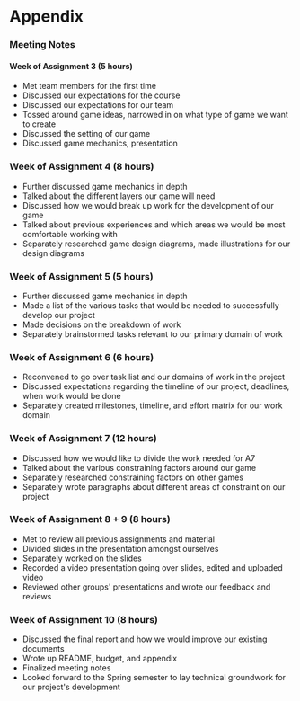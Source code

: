 # Appendix

### Meeting Notes

#### Week of Assignment 3 (5 hours)
- Met team members for the first time
- Discussed our expectations for the course
- Discussed our expectations for our team
- Tossed around game ideas, narrowed in on what type of game we want to create
- Discussed the setting of our game
- Discussed game mechanics, presentation

### Week of Assignment 4 (8 hours)
- Further discussed game mechanics in depth
- Talked about the different layers our game will need
- Discussed how we would break up work for the development of our game
- Talked about previous experiences and which areas we would be most comfortable working with
- Separately researched game design diagrams, made illustrations for our design diagrams

### Week of Assignment 5 (5 hours)
- Further discussed game mechanics in depth
- Made a list of the various tasks that would be needed to successfully develop our project
- Made decisions on the breakdown of work 
- Separately brainstormed tasks relevant to our primary domain of work

### Week of Assignment 6 (6 hours)
- Reconvened to go over task list and our domains of work in the project
- Discussed expectations regarding the timeline of our project, deadlines, when work would be done
- Separately created milestones, timeline, and effort matrix for our work domain

### Week of Assignment 7 (12 hours)
- Discussed how we would like to divide the work needed for A7
- Talked about the various constraining factors around our game
- Separately researched constraining factors on other games
- Separately wrote paragraphs about different areas of constraint on our project

### Week of Assignment 8 + 9 (8 hours)
- Met to review all previous assignments and material
- Divided slides in the presentation amongst ourselves
- Separately worked on the slides
- Recorded a video presentation going over slides, edited and uploaded video
- Reviewed other groups' presentations and wrote our feedback and reviews

### Week of Assignment 10 (8 hours)
- Discussed the final report and how we would improve our existing documents
- Wrote up README, budget, and appendix
- Finalized meeting notes
- Looked forward to the Spring semester to lay technical groundwork for our project's development
